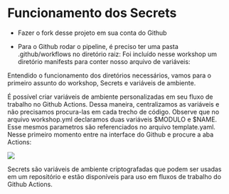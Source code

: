 # Funcionamento dos Secrets

- Fazer o fork desse projeto em sua conta do Github

- Para o Github rodar o pipeline, é preciso ter uma pasta .github/workflows no diretório raiz:
Foi incluído nesse workshop um diretório manifests para conter nosso arquivo de variáveis:


Entendido o funcionamento dos diretórios necessários, vamos para o primeiro assunto do workshop, Secrets e variáveis de ambiente.

É possível criar variáveis de ambiente personalizadas em seu fluxo de trabalho no Github Actions. Dessa maneira, centralizamos as variáveis e não precisamos procura-las em cada trecho de código.
Observe que no arquivo workshop.yml declaramos duas variáveis $MODULO e $NAME. Esse mesmos parametros são referenciados no arquivo template.yaml. Nesse primeiro momento entre na interface do Github e procure a aba Actions:

![](https://github.com/vanessafso/poc-simple-app/tree/main/images/m1-1.jpeg)






Secrets são variáveis de ambiente criptografadas que podem ser usadas em um repositório e estão disponíveis para uso em fluxos de trabalho do Github Actions.